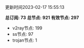 更新时间2023-02-17 15:55:13

**总订阅: 73**
**总节点: 921**
**有效节点: 297**
- v2ray节点: 199
- ss节点: 97
- trojan节点: 1

